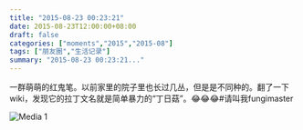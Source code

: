 ```yaml
---
title: "2015-08-23 00:23:21"
date: 2015-08-23T12:00:00+08:00
draft: false
categories: ["moments","2015","2015-08"]
tags: ["朋友圈","生活记录"]
summary: "2015-08-23 00:23:21..."
---
```


一群萌萌的红鬼笔。以前家里的院子里也长过几丛，但是是不同种的。翻了一下wiki，发现它的拉丁文名就是简单暴力的“丁日菇”。😂😂😂#请叫我fungimaster

![Media 1](/Moments/photos/2015-08-23/201508230023210.jpg)

